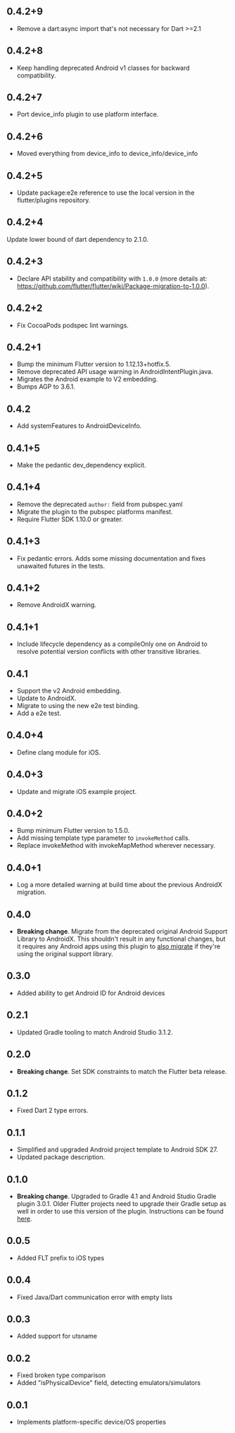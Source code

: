 ## 0.4.2+9

* Remove a dart:async import that's not necessary for Dart >=2.1

## 0.4.2+8

* Keep handling deprecated Android v1 classes for backward compatibility.

## 0.4.2+7

* Port device_info plugin to use platform interface.

## 0.4.2+6

* Moved everything from device_info to device_info/device_info

## 0.4.2+5

* Update package:e2e reference to use the local version in the flutter/plugins
  repository.

## 0.4.2+4

Update lower bound of dart dependency to 2.1.0.

## 0.4.2+3

* Declare API stability and compatibility with `1.0.0` (more details at: https://github.com/flutter/flutter/wiki/Package-migration-to-1.0.0).

## 0.4.2+2

* Fix CocoaPods podspec lint warnings.

## 0.4.2+1

* Bump the minimum Flutter version to 1.12.13+hotfix.5.
* Remove deprecated API usage warning in AndroidIntentPlugin.java.
* Migrates the Android example to V2 embedding.
* Bumps AGP to 3.6.1.

## 0.4.2

* Add systemFeatures to AndroidDeviceInfo.

## 0.4.1+5

* Make the pedantic dev_dependency explicit.

## 0.4.1+4

* Remove the deprecated `author:` field from pubspec.yaml
* Migrate the plugin to the pubspec platforms manifest.
* Require Flutter SDK 1.10.0 or greater.

## 0.4.1+3

* Fix pedantic errors. Adds some missing documentation and fixes unawaited
  futures in the tests.

## 0.4.1+2

* Remove AndroidX warning.

## 0.4.1+1

* Include lifecycle dependency as a compileOnly one on Android to resolve
  potential version conflicts with other transitive libraries.

## 0.4.1

* Support the v2 Android embedding.
* Update to AndroidX.
* Migrate to using the new e2e test binding.
* Add a e2e test.


## 0.4.0+4

* Define clang module for iOS.

## 0.4.0+3

* Update and migrate iOS example project.

## 0.4.0+2

* Bump minimum Flutter version to 1.5.0.
* Add missing template type parameter to `invokeMethod` calls.
* Replace invokeMethod with invokeMapMethod wherever necessary.

## 0.4.0+1

* Log a more detailed warning at build time about the previous AndroidX
  migration.

## 0.4.0

* **Breaking change**. Migrate from the deprecated original Android Support
  Library to AndroidX. This shouldn't result in any functional changes, but it
  requires any Android apps using this plugin to [also
  migrate](https://developer.android.com/jetpack/androidx/migrate) if they're
  using the original support library.

## 0.3.0

* Added ability to get Android ID for Android devices

## 0.2.1

* Updated Gradle tooling to match Android Studio 3.1.2.

## 0.2.0

* **Breaking change**. Set SDK constraints to match the Flutter beta release.

## 0.1.2

* Fixed Dart 2 type errors.

## 0.1.1

* Simplified and upgraded Android project template to Android SDK 27.
* Updated package description.

## 0.1.0

* **Breaking change**. Upgraded to Gradle 4.1 and Android Studio Gradle plugin
  3.0.1. Older Flutter projects need to upgrade their Gradle setup as well in
  order to use this version of the plugin. Instructions can be found
  [here](https://github.com/flutter/flutter/wiki/Updating-Flutter-projects-to-Gradle-4.1-and-Android-Studio-Gradle-plugin-3.0.1).

## 0.0.5

* Added FLT prefix to iOS types

## 0.0.4

* Fixed Java/Dart communication error with empty lists

## 0.0.3

* Added support for utsname

## 0.0.2

* Fixed broken type comparison
* Added "isPhysicalDevice" field, detecting emulators/simulators

## 0.0.1

* Implements platform-specific device/OS properties
